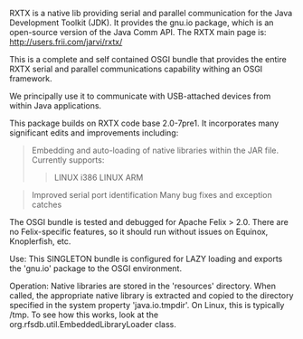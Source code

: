 RXTX is a native lib providing serial and parallel communication for the Java Development Toolkit (JDK). It provides the gnu.io package, which is an open-source version of the Java Comm API. The RXTX main page is: http://users.frii.com/jarvi/rxtx/

This is a complete and self contained OSGI bundle that provides the entire RXTX serial and parallel communications capability withing an OSGI framework.

We principally use it to communicate with USB-attached devices from within Java applications.

This package builds on RXTX code base 2.0-7pre1. It incorporates many significant edits and improvements including:

> Embedding and auto-loading of native libraries within the JAR file. Currently supports:
> > LINUX i386
> > LINUX ARM

> Improved serial port identification
> Many bug fixes and exception catches

The OSGI bundle is tested and debugged for Apache Felix > 2.0. There are no Felix-specific features, so it should run without issues on Equinox, Knoplerfish, etc.

Use:
This SINGLETON bundle is configured for LAZY loading and exports the 'gnu.io' package to the OSGI environment.

Operation:
Native libraries are stored in the 'resources' directory. When called, the appropriate native library is extracted and copied to the directory specified in the system property 'java.io.tmpdir'. On Linux, this is typically /tmp. To see how this works, look at the org.rfsdb.util.EmbeddedLibraryLoader class.